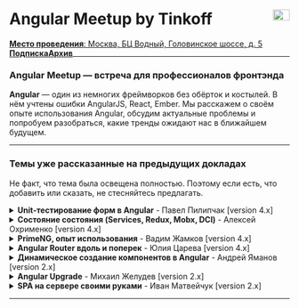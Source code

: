 <h1>
  Angular Meetup by Tinkoff
  <img src="https://meetup.tinkoff.ru/assets/images/event/logo_angular.svg" width="30" height="20" style="float: right" />
</h1>

<a href="https://yandex.ru/maps/213/moscow/?um=constructor%3AYCv8GuMaLknNWuSsMnpGdwYvhFpdU4ed&amp%3Bsource=constructorLink&mode=usermaps&ll=37.494152%2C55.839493&z=16" 
style="float: left">
  <b>Место проведения</b>: Москва, БЦ Водный, Головинское шоссе, д. 5
</a>&emsp;
<a href="https://meetup.tinkoff.ru/#subscription" target="_blank" style="float: left">
  <b>Подписка</b>
</a>&emsp;
<a href="https://meetup.tinkoff.ru/#archive" target="_blank" style="float: left">
  <b>Архив</b>
</a>

___

### Angular Meetup — встреча для профессионалов фронтэнда

**Angular** — один из немногих фреймворков без обёрток и костылей. В нём учтены ошибки AngularJS, React, Ember. Мы расскажем о своём опыте использования Angular, обсудим актуальные проблемы и попробуем разобраться, какие тренды ожидают нас в ближайшем будущем.

___

### Темы уже рассказанные на предыдущих докладах

Не факт, что тема была освещена полностью. Поэтому если есть, что добавить или сказать, не стесняйтесь предлагать.

<details>
  <summary><b>Unit-тестирование форм в Angular</b> - Павел Пилипчак [version 4.x]</summary>
  <a href="https://www.youtube.com/watch?v=Tpb3DRsjQFI">
    <img src="https://img.youtube.com/vi/Tpb3DRsjQFI/0.jpg" align="center" height="300px"/>
  </a>
</details>

<details>
  <summary><b>Cостояние состояния (Services, Redux, Mobx, DCI)</b> - Алексей Охрименко [version 4.x]</summary>
  [![Angular](https://img.youtube.com/vi/8VesYob7OJg/0.jpg)](https://www.youtube.com/watch?v=8VesYob7OJg)
</details>
  
<details>
  <summary><b>PrimeNG, опыт использования</b> - Вадим Жамков [version 4.x]</summary>
  [![Angular](https://img.youtube.com/vi/jNsr_CaTavY/0.jpg)](https://www.youtube.com/watch?v=jNsr_CaTavY)
</details>

<details>
  <summary><b>Angular Router вдоль и поперек</b> - Юлия Царева [version 4.x]</summary>
  [![Angular Router](https://img.youtube.com/vi/ovsBd6Y5DN0/0.jpg)](https://www.youtube.com/watch?v=ovsBd6Y5DN0)
</details>
  
<details>
  <summary><b>Динамическое создание компонентов в Angular</b> - Андрей Яманов [version 2.x]</summary>
  [![Angular](https://img.youtube.com/vi/blSENg8Gssw/0.jpg)](https://www.youtube.com/watch?v=blSENg8Gssw)
</details>
  
<details>
  <summary><b>Angular Upgrade</b> - Михаил Желудев [version 2.x]</summary>
  [![Angular](https://img.youtube.com/vi/fUxAR2LNo-w/0.jpg)](https://www.youtube.com/watch?v=fUxAR2LNo-w)
</details>
  
<details>
  <summary><b>SPA на сервере своими руками</b> - Иван Матвейчук [version 2.x]</summary>
  [![Angular](https://img.youtube.com/vi/YGDJOfwgu-A/0.jpg)](https://www.youtube.com/watch?v=YGDJOfwgu-A)
</details>
  
___
